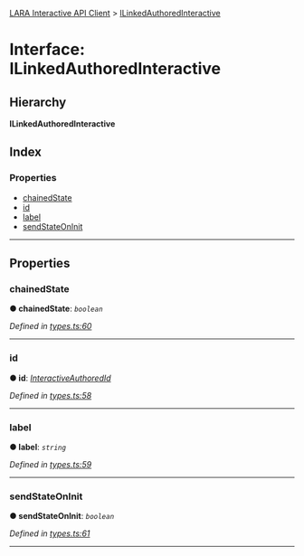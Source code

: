 [LARA Interactive API Client](../README.md) > [ILinkedAuthoredInteractive](../interfaces/ilinkedauthoredinteractive.md)

# Interface: ILinkedAuthoredInteractive

## Hierarchy

**ILinkedAuthoredInteractive**

## Index

### Properties

* [chainedState](ilinkedauthoredinteractive.md#chainedstate)
* [id](ilinkedauthoredinteractive.md#id)
* [label](ilinkedauthoredinteractive.md#label)
* [sendStateOnInit](ilinkedauthoredinteractive.md#sendstateoninit)

---

## Properties

<a id="chainedstate"></a>

###  chainedState

**● chainedState**: *`boolean`*

*Defined in [types.ts:60](../../../lara-typescript/src/interactive-api-client/types.ts#L60)*

___
<a id="id"></a>

###  id

**● id**: *[InteractiveAuthoredId](../#interactiveauthoredid)*

*Defined in [types.ts:58](../../../lara-typescript/src/interactive-api-client/types.ts#L58)*

___
<a id="label"></a>

###  label

**● label**: *`string`*

*Defined in [types.ts:59](../../../lara-typescript/src/interactive-api-client/types.ts#L59)*

___
<a id="sendstateoninit"></a>

###  sendStateOnInit

**● sendStateOnInit**: *`boolean`*

*Defined in [types.ts:61](../../../lara-typescript/src/interactive-api-client/types.ts#L61)*

___

